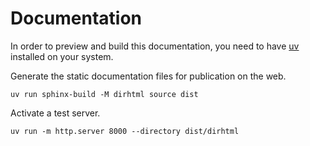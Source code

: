 # Documentation

In order to preview and build this documentation, you need to have [uv](https://docs.astral.sh/uv/getting-started/installation/) installed on your system.

Generate the static documentation files for publication on the web.

```{code-block} shell
uv run sphinx-build -M dirhtml source dist
```

Activate a test server.

```{code-block} shell
uv run -m http.server 8000 --directory dist/dirhtml
```
